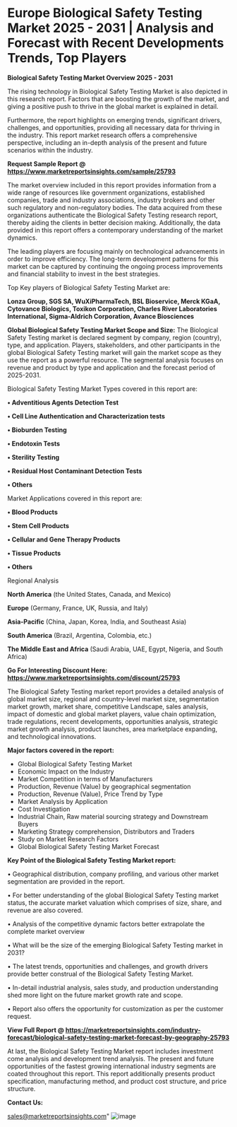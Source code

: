 # Europe Biological Safety Testing Market 2025 - 2031 | Analysis and Forecast with Recent Developments Trends, Top Players

<Strong> Biological Safety Testing Market Overview 2025 - 2031</strong>

The rising technology in Biological Safety Testing Market is also depicted in this research report. Factors that are boosting the growth of the market, and giving a positive push to thrive in the global market is explained in detail.

Furthermore, the report highlights on emerging trends, significant drivers, challenges, and opportunities, providing all necessary data for thriving in the industry. This report market research offers a comprehensive perspective, including an in-depth analysis of the present and future scenarios within the industry.

<strong>Request Sample Report @ <a href=https://www.marketreportsinsights.com/sample/25793>https://www.marketreportsinsights.com/sample/25793</a></strong>

The market overview included in this report provides information from a wide range of resources like government organizations, established companies, trade and industry associations, industry brokers and other such regulatory and non-regulatory bodies. The data acquired from these organizations authenticate the Biological Safety Testing research report, thereby aiding the clients in better decision making. Additionally, the data provided in this report offers a contemporary understanding of the market dynamics.

The leading players are focusing mainly on technological advancements in order to improve efficiency. The long-term development patterns for this market can be captured by continuing the ongoing process improvements and financial stability to invest in the best strategies.

Top Key players of Biological Safety Testing Market are:

<strong>Lonza Group, SGS SA, WuXiPharmaTech, BSL Bioservice, Merck KGaA, Cytovance Biologics, Toxikon Corporation, Charles River Laboratories International, Sigma-Aldrich Corporation, Avance Biosciences</strong>

<strong><b>Global Biological Safety Testing Market Scope and Size:</b></strong>
The Biological Safety Testing market is declared segment by company, region (country), type, and application. Players, stakeholders, and other participants in the global Biological Safety Testing market will gain the market scope as they use the report as a powerful resource. The segmental analysis focuses on revenue and product by type and application and the forecast period of 2025-2031.

Biological Safety Testing Market Types covered in this report are:

<strong>• Adventitious Agents Detection Test

• Cell Line Authentication and Characterization tests

• Bioburden Testing

• Endotoxin Tests

• Sterility Testing

• Residual Host Contaminant Detection Tests

• Others</strong>

Market Applications covered in this report are:

<strong>• Blood Products

• Stem Cell Products

• Cellular and Gene Therapy Products

• Tissue Products

• Others</strong> 

Regional Analysis

<strong>North America</strong> (the United States, Canada, and Mexico)

<strong>Europe</strong> (Germany, France, UK, Russia, and Italy)

<strong>Asia-Pacific</strong> (China, Japan, Korea, India, and Southeast Asia)

<strong>South America</strong> (Brazil, Argentina, Colombia, etc.)

<strong>The Middle East and Africa</strong> (Saudi Arabia, UAE, Egypt, Nigeria, and South Africa)

<strong>Go For Interesting Discount Here: <a href=https://www.marketreportsinsights.com/discount/25793>https://www.marketreportsinsights.com/discount/25793</a></strong>

The Biological Safety Testing market report provides a detailed analysis of global market size, regional and country-level market size, segmentation market growth, market share, competitive Landscape, sales analysis, impact of domestic and global market players, value chain optimization, trade regulations, recent developments, opportunities analysis, strategic market growth analysis, product launches, area marketplace expanding, and technological innovations.

<strong><b>Major factors covered in the report:</b></strong>
<ul>
  <li>Global Biological Safety Testing Market </li>
  <li>Economic Impact on the Industry</li>
  <li>Market Competition in terms of Manufacturers</li>
  <li>Production, Revenue (Value) by geographical segmentation</li>
  <li>Production, Revenue (Value), Price Trend by Type</li>
  <li>Market Analysis by Application</li>
  <li>Cost Investigation</li>
  <li>Industrial Chain, Raw material sourcing strategy and Downstream Buyers</li>
  <li>Marketing Strategy comprehension, Distributors and Traders</li>
  <li>Study on Market Research Factors</li>
  <li>Global Biological Safety Testing Market Forecast</li>
</ul>

<strong><b>Key Point of the Biological Safety Testing Market report:</b></strong>

• Geographical distribution, company profiling, and various other market segmentation are provided in the report.

• For better understanding of the global Biological Safety Testing market status, the accurate market valuation which comprises of size, share, and revenue are also covered.

• Analysis of the competitive dynamic factors better extrapolate the complete market overview

• What will be the size of the emerging Biological Safety Testing market in 2031?

• The latest trends, opportunities and challenges, and growth drivers provide better construal of the Biological Safety Testing Market.

• In-detail industrial analysis, sales study, and production understanding shed more light on the future market growth rate and scope.

• Report also offers the opportunity for customization as per the customer request.

<strong><b>View Full Report @ <a href=https://marketreportsinsights.com/industry-forecast/biological-safety-testing-market-forecast-by-geography-25793>https://marketreportsinsights.com/industry-forecast/biological-safety-testing-market-forecast-by-geography-25793</a></b></strong>


At last, the Biological Safety Testing Market report includes investment come analysis and development trend analysis. The present and future opportunities of the fastest growing international industry segments are coated throughout this report. This report additionally presents product specification, manufacturing method, and product cost structure, and price structure.

<strong>Contact Us:</strong>

sales@marketreportsinsights.com"
![image](https://github.com/user-attachments/assets/3627df4c-1aed-4845-94df-d225286f878c)
